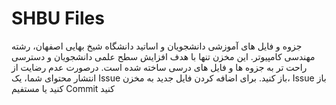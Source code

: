 # SHBU Files
جزوه و فایل های آموزشی دانشجویان و اساتید دانشگاه شیخ بهایی اصفهان، رشته مهندسی کامپیوتر.
این مخزن تنها با هدف افزایش سطح علمی دانشجویان و دسترسی راحت تر به جزوه ها و فایل های درسی ساخته شده است. درصورت عدم رضایت از انتشار محتوای شما، یک Issue باز کنید.
برای اضافه کردن فایل جدید به مخزن، Issue باز کنید یا مستفیم Commit کنید
